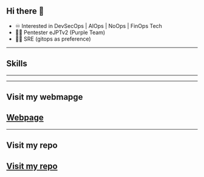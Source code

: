 
## Hi there 👋

- ♾️ Interested in DevSecOps | AIOps | NoOps | FinOps Tech
- 🕵️‍♂️ Pentester eJPTv2 (Purple Team)
- 🧑‍💻 SRE (gitops as preference)
---
## Skills
---
---
## Visit my webmapge
[Webpage](https://xhavckedx.github.io/Portfolio/)
---
---
## Visit my repo
[Visit my repo](https://github.com/xHavckedx/DevOps)
---
